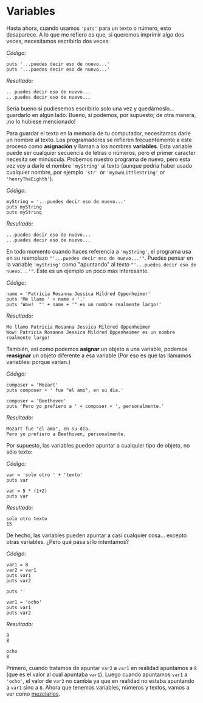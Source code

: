 Variables
=========

Hasta ahora, cuando usamos `'puts'` para un texto o número, esto
desaparece. A lo que me refiero es que, si queremos imprimir algo dos
veces, necesitamos escribirlo dos veces:

*Código:*

    puts '...puedes decir eso de nuevo...'
    puts '...puedes decir eso de nuevo...'

*Resultado:*

    ...puedes decir eso de nuevo...
    ...puedes decir eso de nuevo...

Sería bueno si pudiesemos escribirlo solo una vez y quedárnoslo...
guardarlo en algún lado. Bueno, sí podemos, por supuesto; de otra
manera, ¡no lo hubiese mencionado!

Para guardar el texto en la memoria de tu computador, necesitamos darle
un nombre al texto. Los programadores se refieren frecuentemente a este
proceso como **asignación** y llaman a los nombres **variables**. Esta variable
puede ser cualquier secuencia de letras o números, pero el primer caracter
necesita ser minúscula. Probemos nuestro programa de nuevo, pero esta vez
voy a darle el nombre `'myString'` al texto (aunque podría haber usado cualquier
nombre, por ejemplo `'str'` or `'myOwnLittleString'` or `'henryTheEighth'`).

*Código:*

    myString = '...puedes decir eso de nuevo...'
    puts myString
    puts myString

*Resultado:*

    ...puedes decir eso de nuevo...
    ...puedes decir eso de nuevo...


En todo momento cuando haces referencia a `'myString'`, el programa usa en su
reemplazo `"'...puedes decir eso de nuevo...'"`. Puedes pensar en la variable
`'myString'` como "apuntando" al texto `"'...puedes decir eso de nuevo...'"`.
Este es un ejemplo un poco más interesante.

*Código:*

    name = 'Patricia Rosanna Jessica Mildred Oppenheimer'
    puts 'Me llamo ' + name + '.'
    puts 'Wow!  "' + name + '" es un nombre realmente largo!'

*Resultado:*

    Me llamo Patricia Rosanna Jessica Mildred Oppenheimer
    Wow! Patricia Rosanna Jessica Mildred Oppenheimer es un nombre realmente largo!

También, así como podemos **asignar** un objeto a una variable,
podemos **reasignar** un objeto diferente a esa variable
(Por eso es que las llamamos variables: porque varían.)

*Código:*

    composer = 'Mozart'
    puts composer + ' fue "el amo", en su día.'

    composer = 'Beethoven'
    puts 'Pero yo prefiero a ' + composer + ', personalmente.'

*Resultado:*

    Mozart fue "el amo", en su día.
    Pero yo prefiero a Beethoven, personalmente.

Por supuesto, las variables pueden apuntar a cualquier tipo de objeto, no
sólo texto:

*Código:*

    var = 'solo otro ' + 'texto'
    puts var

    var = 5 * (1+2)
    puts var

*Resultado:*

    solo otro texto
    15

De hecho, las variables pueden apuntar a casi cualquier cosa...
excepto otras variables. ¿Pero qué pasa si lo intentamos?

*Código:*

    var1 = 8
    var2 = var1
    puts var1
    puts var2

    puts ''

    var1 = 'ocho'
    puts var1
    puts var2

*Resultado:*

    8
    8

    ocho
    8

Primero, cuando tratamos de apuntar `var2` a `var1` en realidad apuntamos a `8` (que
es el valor al cual apuntaba `var1`). Luego cuando apuntamos `var1` a `'ocho'`, el
valor de `var2` no cambia ya que en realidad no estaba apuntando a `var1` sino a `8`.
Ahora que tenemos variables, números y textos, vamos a ver como [mezclarlos](/aprende.a.programar/capitulos/conversiones.html).
